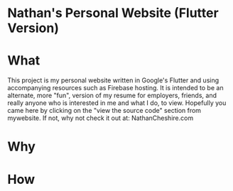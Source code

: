 # Nathan's Personal Website (Flutter Version)

# What

This project is my personal website written in Google's Flutter and using accompanying resources such as Firebase hosting. It is intended to be an alternate, more "fun", version of my resume for employers, friends, and really anyone who is interested in me and what I do, to view. Hopefully you came here by clicking on the "view the source code" section from mywebsite. If not, why not check it out at: NathanCheshire.com

# Why

# How
